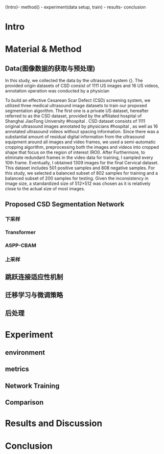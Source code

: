 {Intro}- method() - experiment(data setup, train) - results- conclusion
# Intro
# Material & Method

## Data(图像数据的获取与预处理)

In this study, we collected the data by the ultrasound system {}.
The provided origin datasets of CSD consist of 1111 US images and 16 US videos, annotation operation was conducted by a physician 

To build an effective Cesarean Scar Defect (CSD) screening system, we utilized three medical ultrasound image datasets to train our proposed segmentation algorithm. The first one is a private US dataset, hereafter referred to as the CSD dataset, provided by the affiliated hospital of Shanghai JiaoTong University #hospital . CSD dataset consists of 1111 original ultrasound images annotated by physicians #hospital , as well as 16 annotated ultrasound videos without spacing information. Since there was a substantial amount of residual digital information from the ultrasound equipment around all images and video frames, we used a semi-automatic cropping algorithm, preprocessing both the images and videos into cropped shape that focus on the region of interest (ROI). After Furthermore, to eliminate redundant frames in the video data for training, I sampled every 10th frame. Eventually, I obtained 1309 images for the final Cervical dataset. This dataset includes 501 positive samples and 808 negative samples. For this study, we selected a balanced subset of 802 samples for training and a balanced subset of 200 samples for testing. Given the inconsistency in image size, a standardized size of 512×512 was chosen as it is relatively close to the actual size of most images.
## Proposed CSD Segmentation Network 

### 下采样

### Transformer

### ASPP-CBAM

### 上采样

## 跳跃连接适应性机制

## 迁移学习与微调策略

## 后处理

# Experiment 

## environment

## metrics

## Network Training

## Comparison

# Results and Discussion

# Conclusion








